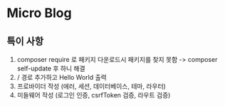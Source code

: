 # Micro Blog

## 특이 사항

1. composer require 로 패키지 다운로드시 패키지를 찾지 못함 -> composer self-update 후 하니 해결
2. / 경로 추가하고 Hello World 출력
3. 프로바이더 작성 (에러, 세션, 데이터베이스, 테마, 라우터)
4. 미들웨어 작성 (로그인 인증, csrfToken 검증, 라우트 검증)
